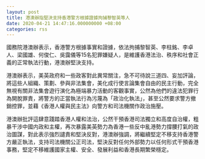 ```yaml
---
layout: post
title: 港澳辦指堅決支持香港警方根據證據拘捕黎智英等人
date: 2020-04-21 14:47:16.000000000 +08:00
categories: rss
---
```


國務院港澳辦表示，香港警方根據事實和證據，依法拘捕黎智英、李柱銘、李卓人、梁國雄、何俊仁、吳靄儀等15名犯罪嫌疑人，是維護香港法治、秩序和社會正義的正常執法行動，港澳辦堅決支持。

港澳辦表示，美英政府和一些政客對此異常關注，急不可待說三道四、妄加評論，將這些人組織、策劃、參與非法集會，美化成行使言論集會自由的民主行動，完全無視有關非法集會遊行演化為極端暴力活動的客觀事實，公然為他們的違法犯罪行為開脫罪責，將警方的正當執法行為污蔑為「政治化執法」，甚至公然要求警方撤銷控罪，並藉《香港人權與民主法》向警方和司法機關作政治施壓。

港澳辦批評這肆意踐踏香港人權和法治，公然干預香港司法獨立和高度自治權，粗暴干涉中國内政和主權，再次暴露美英勢力為香港一些反中亂港勢力撐腰打氣的政治圖謀，對此表示強烈譴責和堅決反對，港澳辦強調，將繼續堅定不移支持香港警方嚴正執法，支持司法機關公正司法，堅決反對任何外部勢力以任何形式干預香港事務，堅定不移維護國家主權、安全、發展利益和香港長期繁榮穩定。
